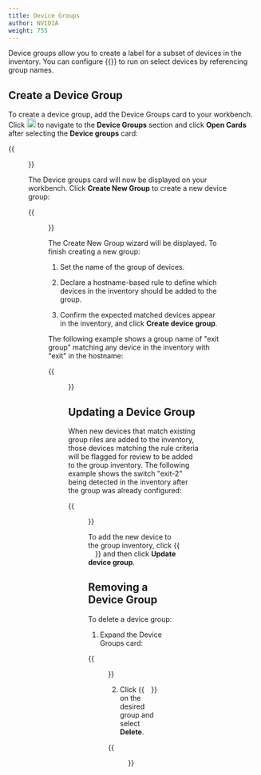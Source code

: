 ```yaml
---
title: Device Groups
author: NVIDIA
weight: 755
---
```


Device groups allow you to create a label for a subset of devices in the inventory. You can configure {{<link title="Validate Network Protocol and Service Operations#validate-device-groups" text="validation checks">}} to run on select devices by referencing group names.

## Create a Device Group

To create a device group, add the Device Groups card to your workbench. Click <img src="https://icons.cumulusnetworks.com/44-Entertainment-Events-Hobbies/02-Card-Games/card-game-diamond.svg" height="18" width="18"/> to navigate to the **Device Groups** section and click **Open Cards** after selecting the **Device groups** card:

{{<figure src="/images/netq/device-groups-add-card.png" width="700">}}

The Device groups card will now be displayed on your workbench. Click **Create New Group** to create a new device group:

{{<figure src="/images/netq/create-new-group-card.png" width="200">}}

The Create New Group wizard will be displayed. To finish creating a new group:

1. Set the name of the group of devices.

2. Declare a hostname-based rule to define which devices in the inventory should be added to the group.

3. Confirm the expected matched devices appear in the inventory, and click **Create device group**.

The following example shows a group name of "exit group" matching any device in the inventory with "exit" in the hostname:

{{<figure src="/images/netq/create-group-rule.png" width="500">}}

## Updating a Device Group

When new devices that match existing group riles are added to the inventory, those devices matching the rule criteria will be flagged for review to be added to the group inventory. The following example shows the switch "exit-2" being detected in the inventory after the group was already configured:

{{<figure src="/images/netq/device-in-review-initial-view.png" width="500">}}

To add the new device to the group inventory, click {{<img src="/images/netq/add-circle.svg" width="14">}} and then click **Update device group**.


## Removing a Device Group

To delete a device group:

1. Expand the Device Groups card:

{{<figure src="/images/netq/expand-device-groups.png" width="200">}}

2. Click {{<img src="/images/netq/navigation-menu-horizontal.svg" width="14">}} on the desired group and select **Delete**.

{{<figure src="/images/netq/delete-group.png" width="800">}}